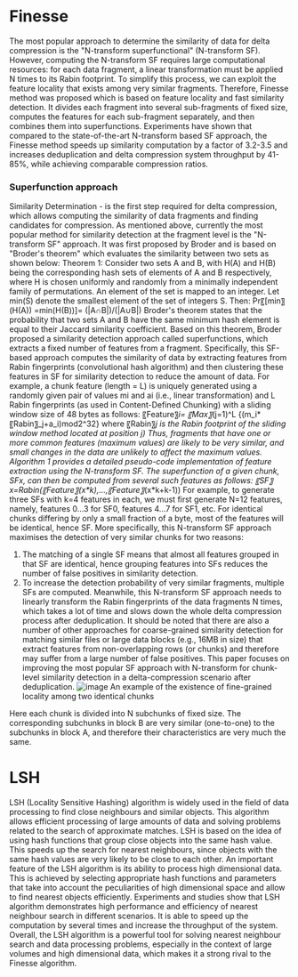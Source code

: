 # Finesse
The most popular approach to determine the similarity of data for delta compression is the "N-transform superfunctional" (N-transform SF). However, computing the N-transform SF requires large computational resources: for each data fragment, a linear transformation must be applied N times to its Rabin footprint. To simplify this process, we can exploit the feature locality that exists among very similar fragments.
Therefore, Finesse method was proposed which is based on feature locality and fast similarity detection. It divides each fragment into several sub-fragments of fixed size, computes the features for each sub-fragment separately, and then combines them into superfunctions. Experiments have shown that compared to the state-of-the-art N-transform based SF approach, the Finesse method speeds up similarity computation by a factor of 3.2-3.5 and increases deduplication and delta compression system throughput by 41-85%, while achieving comparable compression ratios.
### Superfunction approach
Similarity Determination - is the first step required for delta compression, which allows computing the similarity of data fragments and finding candidates for compression. As mentioned above, currently the most popular method for similarity detection at the fragment level is the "N-transform SF" approach. It was first proposed by Broder and is based on "Broder's theorem" which evaluates the similarity between two sets as shown below:
Theorem 1: Consider two sets A and B, with H(A) and H(B) being the corresponding hash sets of elements of A and B respectively, where H is chosen uniformly and randomly from a minimally independent family of permutations. An element of the set is mapped to an integer. Let min(S) denote the smallest element of the set of integers S. Then:
Pr⁡〖[min〗⁡(H(A)) =min⁡(H(B))]=  (|A∩B|)/(|A∪B|)
Broder's theorem states that the probability that two sets A and B have the same minimum hash element is equal to their Jaccard similarity coefficient. Based on this theorem, Broder proposed a similarity detection approach called superfunctions, which extracts a fixed number of features from a fragment. Specifically, this SF-based approach computes the similarity of data by extracting features from Rabin fingerprints (convolutional hash algorithm) and then clustering these features in SF for similarity detection to reduce the amount of data. For example, a chunk feature (length = L) is uniquely generated using a randomly given pair of values mi and ai (i.e., linear transformation) and L Rabin fingerprints (as used in Content-Defined Chunking) with a sliding window size of 48 bytes as follows:
〖Feature〗_i= 〖Max〗_(j=1)^L {(m_i*〖Rabin〗_j+a_i)mod2^32}
where 〖Rabin〗_j is the Rabin footprint of the sliding window method located at position j)
Thus, fragments that have one or more common features (maximum values) are likely to be very similar, and small changes in the data are unlikely to affect the maximum values. Algorithm 1 provides a detailed pseudo-code implementation of feature extraction using the N-transform SF. The superfunction of a given chunk, SFx, can then be computed from several such features as follows:
〖SF〗_x=Rabin(〖Feature〗_(x*k),…,〖Feature〗_(x*k+k-1))
For example, to generate three SFs with k=4 features in each, we must first generate N=12 features, namely, features 0...3 for SF0, features 4...7 for SF1, etc. For identical chunks differing by only a small fraction of a byte, most of the features will be identical, hence SF. More specifically, this N-transform SF approach maximises the detection of very similar chunks for two reasons:
1.	The matching of a single SF means that almost all features grouped in that SF are identical, hence grouping features into SFs reduces the number of false positives in similarity detection. 
2.	To increase the detection probability of very similar fragments, multiple SFs are computed. 
Meanwhile, this N-transform SF approach needs to linearly transform the Rabin fingerprints of the data fragments N times, which takes a lot of time and slows down the whole delta compression process after deduplication.
It should be noted that there are also a number of other approaches for coarse-grained similarity detection for matching similar files or large data blocks (e.g., 16MB in size) that extract features from non-overlapping rows (or chunks) and therefore may suffer from a large number of false positives. This paper focuses on improving the most popular SF approach with N-transform for chunk-level similarity detection in a delta-compression scenario after deduplication.
![image](https://github.com/XAH30/LSH-vs-Finesse/assets/73390555/c2ef052f-f028-4f73-bc6d-7d3de3f0ad33)
An example of the existence of fine-grained locality among two identical chunks

Here each chunk is divided into N subchunks of fixed size. The corresponding subchunks in block B are very similar (one-to-one) to the subchunks in block A, and therefore their characteristics are very much the same.

# LSH
LSH (Locality Sensitive Hashing) algorithm is widely used in the field of data processing to find close neighbours and similar objects. This algorithm allows efficient processing of large amounts of data and solving problems related to the search of approximate matches.
LSH is based on the idea of using hash functions that group close objects into the same hash value. This speeds up the search for nearest neighbours, since objects with the same hash values are very likely to be close to each other.
An important feature of the LSH algorithm is its ability to process high dimensional data. This is achieved by selecting appropriate hash functions and parameters that take into account the peculiarities of high dimensional space and allow to find nearest objects efficiently.
Experiments and studies show that LSH algorithm demonstrates high performance and efficiency of nearest neighbour search in different scenarios. It is able to speed up the computation by several times and increase the throughput of the system.
Overall, the LSH algorithm is a powerful tool for solving nearest neighbour search and data processing problems, especially in the context of large volumes and high dimensional data, which makes it a strong rival to the Finesse algorithm.
